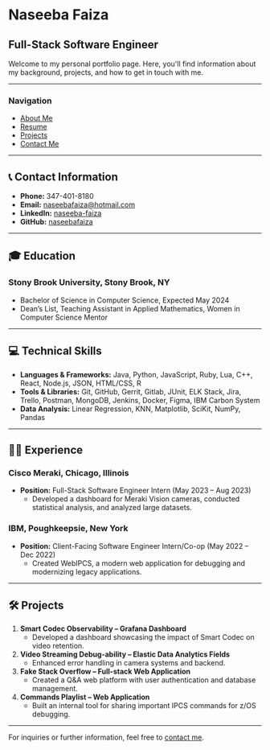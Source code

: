 # Naseeba Faiza
## Full-Stack Software Engineer

Welcome to my personal portfolio page. Here, you'll find information about my background, projects, and how to get in touch with me.

---

### Navigation
- [About Me](./about.md)
- [Resume](./resume.md)
- [Projects](./projects.md)
- [Contact Me](./contact.md)

---

## 📞 Contact Information
- **Phone:** 347-401-8180
- **Email:** [naseebafaiza@hotmail.com](mailto:naseebafaiza@hotmail.com)
- **LinkedIn:** [naseeba-faiza](https://www.linkedin.com/naseeba-faiza)
- **GitHub:** [naseebafaiza](https://github.com/naseebafaiza)

---

## 🎓 Education
### Stony Brook University, Stony Brook, NY
- Bachelor of Science in Computer Science, Expected May 2024
- Dean’s List, Teaching Assistant in Applied Mathematics, Women in Computer Science Mentor

---

## 💻 Technical Skills
- **Languages & Frameworks:** Java, Python, JavaScript, Ruby, Lua, C++, React, Node.js, JSON, HTML/CSS, R
- **Tools & Libraries:** Git, GitHub, Gerrit, Gitlab, JUnit, ELK Stack, Jira, Trello, Postman, MongoDB, Jenkins, Docker, Figma, IBM Carbon System
- **Data Analysis:** Linear Regression, KNN, Matplotlib, SciKit, NumPy, Pandas

---

## 👩‍💼 Experience
### Cisco Meraki, Chicago, Illinois
- **Position:** Full-Stack Software Engineer Intern (May 2023 – Aug 2023)
  - Developed a dashboard for Meraki Vision cameras, conducted statistical analysis, and analyzed large datasets.
  
### IBM, Poughkeepsie, New York
- **Position:** Client-Facing Software Engineer Intern/Co-op (May 2022 – Dec 2022)
  - Created WebIPCS, a modern web application for debugging and modernizing legacy applications.

---

## 🛠️ Projects
1. **Smart Codec Observability – Grafana Dashboard**
   - Developed a dashboard showcasing the impact of Smart Codec on video retention.
2. **Video Streaming Debug-ability – Elastic Data Analytics Fields**
   - Enhanced error handling in camera systems and backend.
3. **Fake Stack Overflow – Full-stack Web Application**
   - Created a Q&A web platform with user authentication and database management.
4. **Commands Playlist – Web Application**
   - Built an internal tool for sharing important IPCS commands for z/OS debugging.

---

For inquiries or further information, feel free to [contact me](./contact.md).
